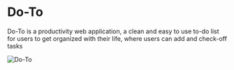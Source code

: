 # Do-To

Do-To is a productivity web application, a clean and easy to use to-do list for users to get organized with their life, where users can add and check-off tasks

![Do-To](https://github.com/dianashi/Timer_chrome_extension/blob/main/Pomodoro.png)

